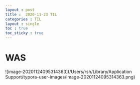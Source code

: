 ```yaml
---
layout : post
title :  2020-11-23 TIL
categories : TIL
layout : single
toc : true 
toc_sticky : true
---
```


# WAS

![image-20201124095314363](/Users/rsh/Library/Application Support/typora-user-images/image-20201124095314363.png)



### 